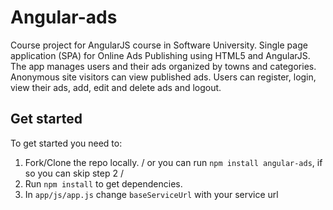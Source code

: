 Angular-ads
===============

Course project for AngularJS course in Software University.
Single page application (SPA) for Online Ads Publishing using HTML5 and AngularJS. The app manages users and their ads organized by towns and categories. Anonymous site visitors can view published ads. Users can register, login, view their ads, add, edit and delete ads and logout.

## Get started ##

To get started you need to:

1. Fork/Clone the repo locally. / or you can run `npm install angular-ads`, if so you can skip step 2 /
2. Run `npm install` to get dependencies.
3. In `app/js/app.js` change `baseServiceUrl` with your service url
